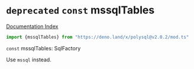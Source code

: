 # `deprecated` `const` mssqlTables

[Documentation Index](../README.md)

```ts
import {mssqlTables} from "https://deno.land/x/polysql@v2.0.2/mod.ts"
```

`const` mssqlTables: SqlFactory

Use `mssql` instead.

